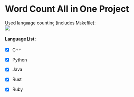 # Word Count All in One Project
Used language counting (includes Makefile):   
[![](https://img.shields.io/github/languages/count/yescafe/WordCountAllInOne.svg)](https://github.com/yescafe/WordCountAllInOne)  

#### Language List:  
- [x] C++
- [x] Python
- [x] Java
- [x] Rust
- [x] Ruby


